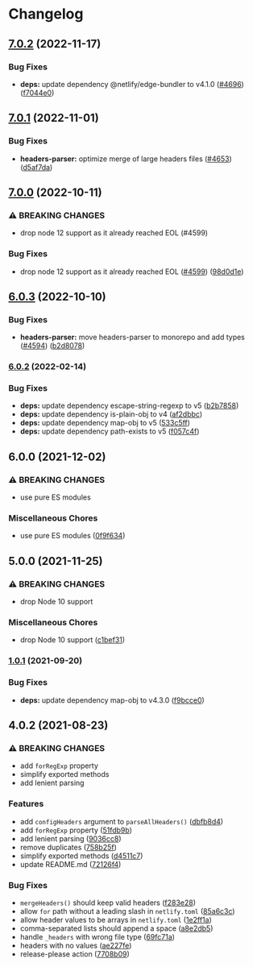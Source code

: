 # Changelog

## [7.0.2](https://github.com/netlify/build/compare/netlify-headers-parser-v7.0.1...netlify-headers-parser-v7.0.2) (2022-11-17)


### Bug Fixes

* **deps:** update dependency @netlify/edge-bundler to v4.1.0 ([#4696](https://github.com/netlify/build/issues/4696)) ([f7044e0](https://github.com/netlify/build/commit/f7044e013804096dfb61ba0459226ff6d702ddf3))

## [7.0.1](https://github.com/netlify/build/compare/netlify-headers-parser-v7.0.0...netlify-headers-parser-v7.0.1) (2022-11-01)


### Bug Fixes

* **headers-parser:** optimize merge of large headers files ([#4653](https://github.com/netlify/build/issues/4653)) ([d5af7da](https://github.com/netlify/build/commit/d5af7da18a2ca6f010ec0a741745a1a1a7a4a06b))

## [7.0.0](https://github.com/netlify/build/compare/netlify-headers-parser-v6.0.3...netlify-headers-parser-v7.0.0) (2022-10-11)


### ⚠ BREAKING CHANGES

* drop node 12 support as it already reached EOL (#4599)

### Bug Fixes

* drop node 12 support as it already reached EOL ([#4599](https://github.com/netlify/build/issues/4599)) ([98d0d1e](https://github.com/netlify/build/commit/98d0d1e4db479fb9bb3a529de590f89aef7dd223))

## [6.0.3](https://github.com/netlify/build/compare/netlify-headers-parser-v6.0.2...netlify-headers-parser-v6.0.3) (2022-10-10)


### Bug Fixes

* **headers-parser:** move headers-parser to monorepo and add types ([#4594](https://github.com/netlify/build/issues/4594)) ([b2d8078](https://github.com/netlify/build/commit/b2d8078349ba6bf09ad5ca3cbffd0018639a2042))

### [6.0.2](https://github.com/netlify/netlify-headers-parser/compare/v6.0.1...v6.0.2) (2022-02-14)


### Bug Fixes

* **deps:** update dependency escape-string-regexp to v5 ([b2b7858](https://github.com/netlify/netlify-headers-parser/commit/b2b78584169bc6f771767c3db3471e77f094bb59))
* **deps:** update dependency is-plain-obj to v4 ([af2dbbc](https://github.com/netlify/netlify-headers-parser/commit/af2dbbcd877facb9b4477c8f515c34c89e1fa76c))
* **deps:** update dependency map-obj to v5 ([533c5ff](https://github.com/netlify/netlify-headers-parser/commit/533c5ff0c4b00518ea870b76032a676e731e1ff8))
* **deps:** update dependency path-exists to v5 ([f057c4f](https://github.com/netlify/netlify-headers-parser/commit/f057c4f148451bfbfe6e1caf3256647a1b125c3f))

## 6.0.0 (2021-12-02)


### ⚠ BREAKING CHANGES

* use pure ES modules

### Miscellaneous Chores

* use pure ES modules ([0f9f634](https://www.github.com/netlify/netlify-headers-parser/commit/0f9f634cc3d8ad7e38d501d67242a649101a0e56))

## 5.0.0 (2021-11-25)


### ⚠ BREAKING CHANGES

* drop Node 10 support

### Miscellaneous Chores

* drop Node 10 support ([c1bef31](https://www.github.com/netlify/netlify-headers-parser/commit/c1bef31b529fa7df2451af6162f47eaba99efcf6))

### [1.0.1](https://www.github.com/netlify/netlify-headers-parser/compare/v1.0.0...v1.0.1) (2021-09-20)


### Bug Fixes

* **deps:** update dependency map-obj to v4.3.0 ([f9bcce0](https://www.github.com/netlify/netlify-headers-parser/commit/f9bcce0c876f5acaaae46849c27a80d0db469721))

## 4.0.2 (2021-08-23)


### ⚠ BREAKING CHANGES

* add `forRegExp` property
* simplify exported methods
* add lenient parsing

### Features

* add `configHeaders` argument to `parseAllHeaders()` ([dbfb8d4](https://www.github.com/netlify/netlify-headers-parser/commit/dbfb8d411b312fe55d569717246b82855a374900))
* add `forRegExp` property ([51fdb9b](https://www.github.com/netlify/netlify-headers-parser/commit/51fdb9b53ccc3ca5a02250073390466a26c0a439))
* add lenient parsing ([9036cc8](https://www.github.com/netlify/netlify-headers-parser/commit/9036cc8b101570d0b724e7194c5effe7d666f96f))
* remove duplicates ([758b25f](https://www.github.com/netlify/netlify-headers-parser/commit/758b25f4a3f9c9dfc2d576ad862252c2dfac403c))
* simplify exported methods ([d4511c7](https://www.github.com/netlify/netlify-headers-parser/commit/d4511c74501498851882583439ff91aeba209d24))
* update README.md ([72126f4](https://www.github.com/netlify/netlify-headers-parser/commit/72126f4247d39e46ce2b772148ee37920cab4214))


### Bug Fixes

* `mergeHeaders()` should keep valid headers ([f283e28](https://www.github.com/netlify/netlify-headers-parser/commit/f283e28d4f346934715a677d1e1ebe0bf4102d5c))
* allow `for` path without a leading slash in `netlify.toml` ([85a6c3c](https://www.github.com/netlify/netlify-headers-parser/commit/85a6c3c250f5a53f34ac5d3816335b3ca1d8a00a))
* allow header values to be arrays in `netlify.toml` ([1e2ff1a](https://www.github.com/netlify/netlify-headers-parser/commit/1e2ff1a047fe511173f4ae288e6d5871c6090bab))
* comma-separated lists should append a space ([a8e2db5](https://www.github.com/netlify/netlify-headers-parser/commit/a8e2db5542b0c8b884624741c16852dbbc05d988))
* handle `_headers` with wrong file type ([69fc71a](https://www.github.com/netlify/netlify-headers-parser/commit/69fc71a5bcce75db2b98d4bbd0bd46fd41212d13))
* headers with no values ([ae227fe](https://www.github.com/netlify/netlify-headers-parser/commit/ae227feddc6d23057651000a4b85e1d84a1bb917))
* release-please action ([7708b09](https://www.github.com/netlify/netlify-headers-parser/commit/7708b0919985fccaece300521f8c5359d4979690))
